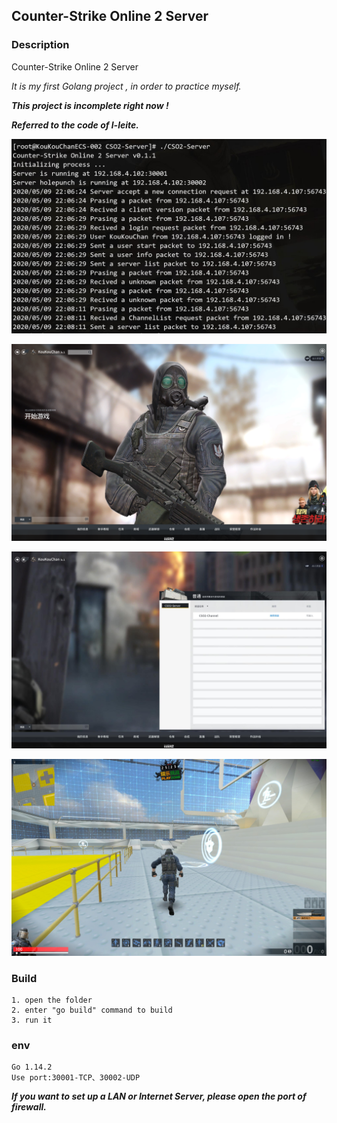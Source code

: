 ## Counter-Strike Online 2 Server 

### Description

Counter-Strike Online 2 Server

*It is my first Golang project , in order to practice myself.*

***This project is incomplete right now !***

***Referred to the code of l-leite.***

![Image](./photos/main.png)

![Image](./photos/intro.png)

![Image](./photos/channel.png)

![Image](./photos/ingame.jpg)

### Build

    1. open the folder
    2. enter "go build" command to build
    3. run it

### env

    Go 1.14.2
    Use port:30001-TCP、30002-UDP

***If you want to set up a LAN or Internet Server, please open the port of firewall.***
